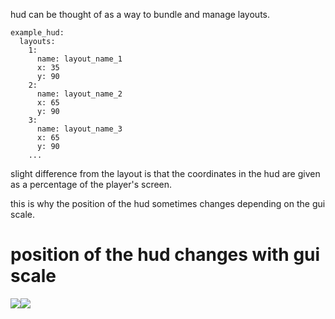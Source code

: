 hud can be thought of as a way to bundle and manage layouts.

```
example_hud:
  layouts:
    1:
      name: layout_name_1
      x: 35
      y: 90
    2:
      name: layout_name_2
      x: 65
      y: 90
    3:
      name: layout_name_3
      x: 65
      y: 90
    ...
```
slight difference from the layout is that the coordinates in the hud are given as a percentage of the player's screen.

this is why the position of the hud sometimes changes depending on the gui scale.

# position of the hud changes with gui scale
![](https://i.imgur.com/EWKyXDN.png)![](https://i.imgur.com/Fu63YuN.png)
